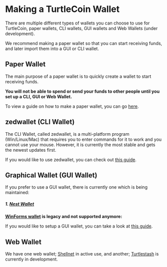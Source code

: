 # Making a TurtleCoin Wallet

There are multiple different types of wallets you can choose to use for TurtleCoin, paper wallets, CLI wallets, GUI wallets and Web Wallets (under development).

We recommend making a paper wallet so that you can start receiving funds, and later import them into a GUI or CLI wallet.

## Paper Wallet

The main purpose of a paper wallet is to quickly create a wallet to start receiving funds.

**You will not be able to spend or send your funds to other people until you set up a CLI, GUI or Web Wallet.**

To view a guide on how to make a paper wallet, you can go [here](Making-a-paper-wallet).

## zedwallet (CLI Wallet)

The CLI Wallet, called zedwallet, is a multi-platform program (Win/Linux/Mac) that requires you to enter commands for it to work and you cannot use your mouse. However, it is currently the most stable and gets the newest updates first.

If you would like to use zedwallet, you can check out [this guide](Using-zedwallet).

## Graphical Wallet (GUI Wallet)

If you prefer to use a GUI wallet, there is currently one which is being maintained:

##### 1. [Nest Wallet](https://github.com/turtlecoin/turtle-wallet-go)

**[WinForms wallet](https://github.com/turtlecoin/turtle-wallet-xamarin) is legacy and not supported anymore:**


If you would like to setup a GUI wallet, you can take a look at [this guide](Making-a-GUI-Wallet).

## Web Wallet

We have one web wallet; [Shellnet](https://shellnet.pw) in active use, and another; [Turtlestash](https://turtlestash.com) is currently in development.
